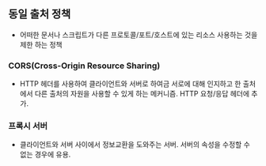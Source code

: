 ## 동일 출처 정책
- 어떠한 문서나 스크립트가 다른 프로토콜/포트/호스트에 있는 리소스 사용하는 것을 제한 하는 정책

### CORS(Cross-Origin Resource Sharing)
- HTTP 헤더를 사용하여 클라이언트와 서버로 하여금 서로에 대해 인지하고 한 출처에서 다른 출처의 자원을 사용할 수 있게 하는 메커니즘. HTTP 요청/응답 헤더에 추가.
### 프록시 서버
- 클라이언트와 서버 사이에서 정보교환을 도와주는 서버. 서버의 속성을 수정할 수 없는 경우에 유용.